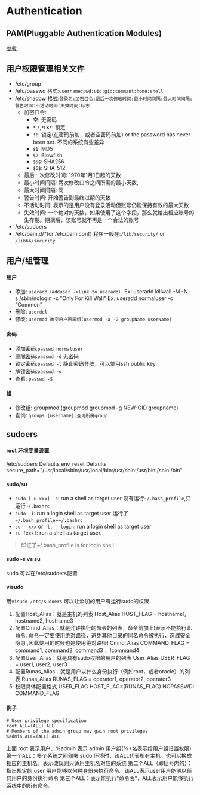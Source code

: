 # Authentication
## PAM(Pluggable Authentication Modules)
[参考](./pam.md)
## 用户权限管理相关文件
- /etc/group
- /etc/passwd
    格式:`username:pwd:uid:gid:commant:home:shell`
- /etc/shadow
    格式:`登录名:加密口令:最后一次修改时间:最小时间间隔:最大时间间隔:警告时间:不活动时间:失效时间:标志`
    - 加密口令: 
        - 空: 无密码 
        - `*`,`!`,`*LK*`: 锁定
        - `!!`: 锁定(在密码前加，或者空密码前加) or the password has never been set. 不同的系统有些差异
        - `$1`: MD5
        - `$2`: Blowfish
        - `$5$`: SHA256
        - `$6$`: SHA-512
    - 最后一次修改时间: 1970年1月1日起的天数
    - 最小时间间隔: 两次修改口令之间所需的最小天数,
    - 最大时间间隔: 同
    - 警告时间: 开始警告到最终过期的天数
    - 不活动时间: 表示的是用户没有登录活动但账号仍能保持有效的最大天数
    - 失效时间: 一个绝对的天数，如果使用了这个字段，那么就给出相应账号的生存期。期满后，该账号就不再是一个合法的账号
- /etc/sudoers
- /etc/pam.d/*(or /etc/pam.conf)
    程序一般在:`/lib/security/` or `/lib64/security`
## 用户/组管理
#### 用户
- 添加: `useradd（adduser ->link to useradd）`
    Ex: useradd killwall -M -N -s /sbin/nologin -c "Only For Kill Wall"
    Ex: useradd normaluser -c "Common"
- 删除: `userdel`
- 修改: `usermod 改变用户所属组(usermod -a -G groupName userName)`
#### 密码
- 添加密码:`passwd normaluser`
- 删除密码:`passwd -d` 无密码
- 锁定密码:`passwd -l` 静止密码登陆，可以使用ssh public key
- 解锁密码:`passwd -u`
- 查看: `passwd -S`
#### 组
- 修改组: groupmod  (groupmod groupmod -g NEW-GID groupname)
- 查询: `groups [username]:查询所属group`
## sudoers
#### root 环境变量设置
/etc/sudoers
Defaults  env_reset
Defaults  secure_path="/usr/local/sbin:/usr/local/bin:/usr/sbin:/usr/bin:/sbin:/bin"
#### sudo/su
- `sudo [-u xxx] -s`: run a shell as target user
    没有运行`~/.bash_profile`,只运行`~/.bashrc`
- `sudo -i`: run a login shell as target user
    运行了`~/.bash_profile`+`~/.bashrc`
- `su - xxx` or `-l, --login`: run a login shell as target user
- `su [xxx]`: run a shell as target user.
> 印证了~/.bash_profile is for login shell
#### sudo -s vs su
sudo 可以在/etc/sudoers配置
#### visudo
用`visudo /etc/sudoers` 可以让添加的用户有运行sudo的权限
1) 配置Host_Alias：就是主机的列表 
Host_Alias      HOST_FLAG = hostname1, hostname2, hostname3 
2) 配置Cmnd_Alias：就是允许执行的命令的列表，命令前加上!表示不能执行此命令. 
命令一定要使用绝对路径，避免其他目录的同名命令被执行，造成安全隐患 ,因此使用的时候也是使用绝对路径! 
Cmnd_Alias      COMMAND_FLAG = command1, command2, command3 ，!command4 
3) 配置User_Alias：就是具有sudo权限的用户的列表 
User_Alias USER_FLAG = user1, user2, user3 
4) 配置Runas_Alias：就是用户以什么身份执行（例如root，或者oracle）的列表 
Runas_Alias RUNAS_FLAG = operator1, operator2, operator3 
5) 权限具体配置格式
USER_FLAG HOST_FLAG=(RUNAS_FLAG) NOPASSWD: COMMAND_FLAG 
#### 例子
```
# User privilege specification
root ALL=(ALL) ALL
# Members of the admin group may gain root privileges
%admin ALL=(ALL) ALL
```
上面 root 表示用户、%admin 表示 admin 用户组(%+名表示给用户组设置权限)
第一个ALL：多个系统之间部署 sudo 环境时，该ALL代表所有主机。也可以换成相应的主机名，表示改规则只适用主机名对应的系统
第二个ALL（即括号内的）：指出规定的 user 用户能够以何种身份来执行命令。该ALL表示user用户能够以任何用户的身份执行命令
第三个ALL：表示能执行"命令表"，ALL表示用户能够执行系统中的所有命令。